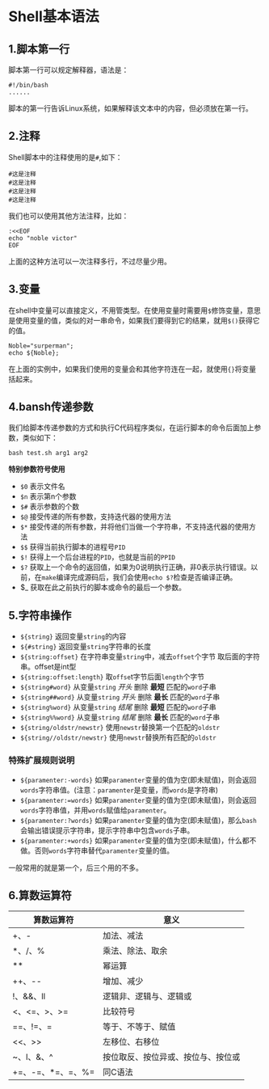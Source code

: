 # Shell基本语法
## 1.脚本第一行
脚本第一行可以规定解释器，语法是：<br>
```shell
#!/bin/bash
......
```
脚本的第一行告诉Linux系统，如果解释该文本中的内容，但必须放在第一行。<br>

## 2.注释
Shell脚本中的注释使用的是``#``,如下：<br>
```shell
#这是注释
#这是注释
#这是注释
#这是注释
```

我们也可以使用其他方法注释，比如：<br>
```shell
:<<EOF
echo "noble victor"
EOF
```
上面的这种方法可以一次注释多行，不过尽量少用。<br>

## 3.变量
在shell中变量可以直接定义，不用管类型。在使用变量时需要用``$``修饰变量，意思是使用变量的值，类似的对一串命令，如果我们要得到它的结果，就用``$()``获得它的值。<br>
```shell
Noble="surperman";
echo ${Noble};
```
在上面的实例中，如果我们使用的变量会和其他字符连在一起，就使用``{}``将变量括起来。<br>

## 4.bansh传递参数
我们给脚本传递参数的方式和执行C代码程序类似，在运行脚本的命令后面加上参数，类似如下：<br>
```shell
bash test.sh arg1 arg2
```

__特别参数符号使用__<br>
- ``$0`` 表示文件名
- ``$n`` 表示第n个参数
- ``$#`` 表示参数的个数
- ``$@`` 接受传递的所有参数，支持迭代器的使用方法
- ``$*`` 接受传递的所有参数，并将他们当做一个字符串，不支持迭代器的使用方法
- ``$$`` 获得当前执行脚本的进程号``PID``
- ``$!`` 获得上一个后台进程的``PID``，也就是当前的``PPID``
- ``$?`` 获取上一个命令的返回值，如果为0说明执行正确，非0表示执行错误。以前，在``make``编译完成源码后，我们会使用``echo $?``检查是否编译正确。
- $_ 获取在此之前执行的脚本或命令的最后一个参数。

## 5.字符串操作
- ``${string}`` 返回变量``string``的内容
- ``${#string}`` 返回变量``string``字符串的长度
- ``${string:offset}`` 在字符串变量``string``中，减去``offset``个字节 取后面的字符串。offset是int型
- ``${string:offset:length}`` 取``offse``t字节后面``length``个字节
- ``${string#word}`` 从变量``string`` *开头* 删除 **最短** 匹配的``word``子串
- ``${string##word}`` 从变量``string`` *开头* 删除 **最长** 匹配的``word``子串
- ``${string%word}`` 从变量``string`` *结尾* 删除 **最短** 匹配的``word``子串
- ``${string%%word}`` 从变量``string`` *结尾* 删除 **最长** 匹配的``word``子串
- ``${string/oldstr/newstr}`` 使用``newstr``替换第一个匹配的``oldstr``
- ``${string//oldstr/newstr}`` 使用``newstr``替换所有匹配的``oldstr``

### 特殊扩展规则说明
- ``${paramenter:-words}`` 如果``paramenter``变量的值为空(即未赋值)，则会返回``words``字符串值。(注意：``paramenter``是变量，而``words``是字符串)
- ``${paramenter:=words}`` 如果``paramenter``变量的值为空(即未赋值)，则会返回``words``字符串值，并用``words``赋值给``paramenter``。
- ``${paramenter:?words}`` 如果``paramenter``变量的值为空(即未赋值)，那么``bash``会输出错误提示字符串，提示字符串中包含``words``子串。
- ``${paramenter:+words}`` 如果``paramenter``变量的值为空(即未赋值)，什么都不做。否则``words``字符串替代``paramenter``变量的值。

一般常用的就是第一个，后三个用的不多。<br>

## 6.算数运算符

|算数运算符|意义|
|---------|----|
| +、-  | 加法、减法  |
| *、/、%  | 乘法、除法、取余  |
| **  | 幂运算  |
| ++、--  | 增加、减少  |
| !、&&、ll  | 逻辑非、逻辑与、逻辑或  |
| <、<=、>、>=  | 比较符号  |
| ==、!=、=  | 等于、不等于、赋值  |
| <<、>>  | 左移位、右移位  |
| ~、l、&、^  | 按位取反、按位异或、按位与、按位或  |
| +=、-=、*=、\=、%=  | 同C语法  |
